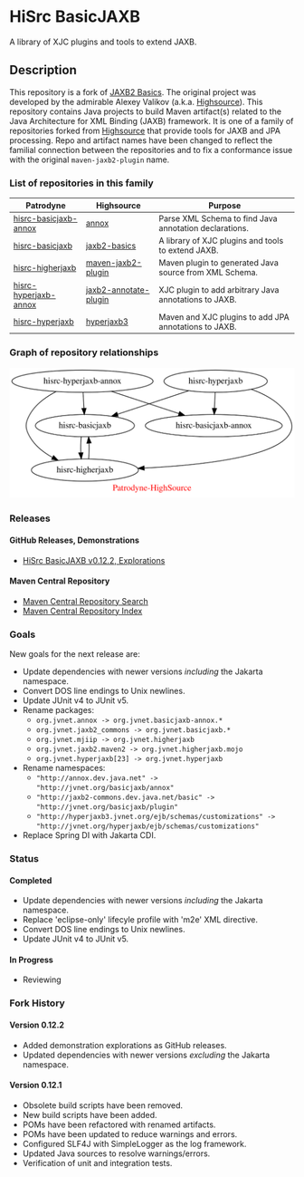 # HiSrc BasicJAXB

A library of XJC plugins and tools to extend JAXB.

## Description

This repository is a fork of [JAXB2 Basics][22]. The original project was developed by the admirable
Alexey Valikov (a.k.a. [Highsource][2]). This repository contains Java projects to build Maven artifact(s)
related to the Java Architecture for XML Binding (JAXB) framework. It is one of a family of repositories
forked from [Highsource][2] that provide tools for JAXB and JPA processing. Repo and artifact names have
been changed to reflect the familial connection between the repositories and to fix a conformance issue
with the original `maven-jaxb2-plugin` name.

### List of repositories in this family

| Patrodyne                   | Highsource                  | Purpose                                                |
| --------------------------- | --------------------------- | ------------------------------------------------------ |
| [hisrc-basicjaxb-annox][11] | [annox][21]                 | Parse XML Schema to find Java annotation declarations. |
| [hisrc-basicjaxb][12]       | [jaxb2-basics][22]          | A library of XJC plugins and tools to extend JAXB.     |
| [hisrc-higherjaxb][13]      | [maven-jaxb2-plugin][23]    | Maven plugin to generated Java source from XML Schema. |
| [hisrc-hyperjaxb-annox][14] | [jaxb2-annotate-plugin][24] | XJC plugin to add arbitrary Java annotations to JAXB.  |
| [hisrc-hyperjaxb][15]       | [hyperjaxb3][25]            | Maven and XJC plugins to add JPA annotations to JAXB.  |

### Graph of repository relationships

![Patrodyne-Highsource Graph][1]

### Releases

#### GitHub Releases, Demonstrations

* [HiSrc BasicJAXB v0.12.2, Explorations][31]

#### Maven Central Repository

* [Maven Central Repository Search](https://search.maven.org/search?q=g:org.patrodyne.jvnet)
* [Maven Central Repository Index](https://repo1.maven.org/maven2/org/patrodyne/jvnet/)

### Goals

New goals for the next release are:

* Update dependencies with newer versions *including* the Jakarta namespace.
* Convert DOS line endings to Unix newlines.
* Update JUnit v4 to JUnit v5.
* Rename packages:
    * `org.jvnet.annox -> org.jvnet.basicjaxb-annox.*`
    * `org.jvnet.jaxb2_commons -> org.jvnet.basicjaxb.*`
    * `org.jvnet.mjiip -> org.jvnet.higherjaxb`
    * `org.jvnet.jaxb2.maven2 -> org.jvnet.higherjaxb.mojo`
	* `org.jvnet.hyperjaxb[23] -> org.jvnet.hyperjaxb`
* Rename namespaces:
	* `"http://annox.dev.java.net" -> "http://jvnet.org/basicjaxb/annox"`
	* `"http://jaxb2-commons.dev.java.net/basic" -> "http://jvnet.org/basicjaxb/plugin"`
	* `"http://hyperjaxb3.jvnet.org/ejb/schemas/customizations" -> "http://jvnet.org/hyperjaxb/ejb/schemas/customizations"`
* Replace Spring DI with Jakarta CDI.

### Status

#### Completed

* Update dependencies with newer versions *including* the Jakarta namespace.
* Replace 'eclipse-only' lifecyle profile with 'm2e' XML directive.
* Convert DOS line endings to Unix newlines.
* Update JUnit v4 to JUnit v5.

#### In Progress

* Reviewing

### Fork History

#### Version 0.12.2

* Added demonstration explorations as GitHub releases.
* Updated dependencies with newer versions *excluding* the Jakarta namespace.

#### Version 0.12.1

* Obsolete build scripts have been removed.
* New build scripts have been added.
* POMs have been refactored with renamed artifacts.
* POMs have been updated to reduce warnings and errors.
* Configured SLF4J with SimpleLogger as the log framework.
* Updated Java sources to resolve warnings/errors.
* Verification of unit and integration tests.

<!-- References -->

  [1]: https://raw.githubusercontent.com/patrodyne/hisrc-hyperjaxb/master/etc/hisrc-repositories.svg
  [2]: https://github.com/highsource
  [11]: https://github.com/patrodyne/hisrc-basicjaxb-annox#readme
  [12]: https://github.com/patrodyne/hisrc-basicjaxb#readme
  [13]: https://github.com/patrodyne/hisrc-higherjaxb#readme
  [14]: https://github.com/patrodyne/hisrc-hyperjaxb-annox#readme
  [15]: https://github.com/patrodyne/hisrc-hyperjaxb#readme
  [21]: https://github.com/highsource/annox#readme
  [22]: https://github.com/highsource/jaxb2-basics#readme
  [23]: https://github.com/highsource/maven-jaxb2-plugin#readme
  [24]: https://github.com/highsource/jaxb2-annotate-plugin#readme
  [25]: https://github.com/highsource/hyperjaxb3#readme
  [31]: https://github.com/patrodyne/hisrc-basicjaxb/releases/tag/0.12.2
